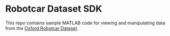 Robotcar Dataset SDK
====================
This repo contains sample MATLAB code for viewing and manipulating data from the [Oxford Robotcar Dataset](http://robotcar-dataset.robots.ox.ac.uk).

